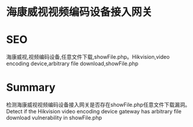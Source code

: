 # 海康威视视频编码设备接入网关
# SEO
海康威视,视频编码设备,任意文件下载,showFile.php。Hikvision,video encoding device,arbitrary file download,showFile.php
# Summary
检测海康威视视频编码设备接入网关是否存在showFile.php任意文件下载漏洞。Detect if the Hikvision video encoding device gateway has arbitrary file download vulnerability in showFile.php
